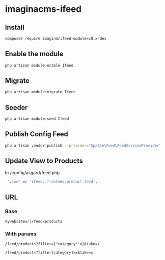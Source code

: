 # imaginacms-ifeed

## Install
```bash
composer require imagina/ifeed-module=v8.x-dev
```

## Enable the module
```bash
php artisan module:enable Ifeed
```

## Migrate

```bash
php artisan module:migrate Ifeed
```

## Seeder

```bash
php artisan module:seed Ifeed
```

## Publish Config Feed

```bash
php artisan vendor:publish --provider="Spatie\Feed\FeedServiceProvider" --tag="feed-views"
```

## Update View to Products
In /config/asgard/feed.php
```bash
 'view' => 'ifeed::frontend.product.feed',
```

## URL

### Base
    mywebsiteurl/feed/products

### With params

    /feed/products?filter={"category":x}&take=x

    /feed/products?filter[category]=x&take=x 
